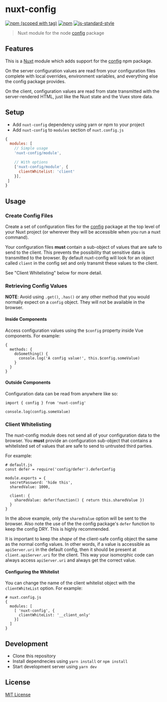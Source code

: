# nuxt-config
[![npm (scoped with tag)](https://img.shields.io/npm/v/nuxt-config/latest.svg?style=flat-square)](https://npmjs.com/package/nuxt-config)
[![npm](https://img.shields.io/npm/dt/nuxt-config.svg?style=flat-square)](https://npmjs.com/package/nuxt-config)
[![js-standard-style](https://img.shields.io/badge/code_style-standard-brightgreen.svg?style=flat-square)](http://standardjs.com)

> Nuxt module for the node [config](https://www.npmjs.com/package/config) package

## Features

This is a [Nuxt](https://nuxtjs.org/) module which adds support for the [config](https://www.npmjs.com/package/config)
npm package. 

On the server configuration values are read from your configuration files complete with local overrides, environment
variables, and everything else the config package provides.

On the client, configuration values are read from state transmitted with the server-rendered HTML, just like the Nuxt
state and the Vuex store data.

## Setup
- Add `nuxt-config` dependency using yarn or npm to your project
- Add `nuxt-config` to `modules` section of `nuxt.config.js`

```js
{
  modules: [
    // Simple usage
    'nuxt-config/module',

    // With options
    ['nuxt-config/module', {
      clientWhitelist: 'client'
    }],
 ]
}
```

## Usage

### Create Config Files

Create a set of configuration files for the [config](https://www.npmjs.com/package/config) package at the top level of
your Nuxt project (or wherever they will be accessible when you run a nuxt command).

Your configuration files **must** contain a sub-object of values that are safe to send to the client. This prevents
the possibility that sensitive data is transmitted to the browser. By default nuxt-config will look for an object
called `client` in the config set and only transmit these values to the client.

See "Client Whitelisting" below for more detail.

### Retrieving Config Values

**NOTE**: Avoid using `.get()`, `.has()` or any other method that you would normally expect on a `config` object. They 
will not be available in the browser.

#### Inside Components

Access configuration values using the `$config` property inside Vue components. For example:

    {
      methods: {
        doSomething() {
          console.log('A config value!', this.$config.someValue)
        }
      }
    }

#### Outside Components

Configuration data can be read from anywhere like so:

    import { config } from 'nuxt-config'
    
    console.log(config.someValue)

### Client Whitelisting

The nuxt-config module does not send all of your configuration data to the browser. You **must** provide an 
configuration sub-object that contains a whitelisted set of values that are safe to send to untrusted third parties.

For example:

    # default.js
    const defer = require('config/defer').deferConfig

    module.exports = {
      secretPassword: 'hide this',
      sharedValue: 1000,
      
      client: {
        sharedValue: defer(function() { return this.sharedValue })
      }
    }
 
In the above example, only the `sharedValue` option will be sent to the browser. Also note the use of the the config 
package's `defer` function to keep the config DRY. This is highly recommended. 

It is important to keep the _shape_ of the client-safe config object the same as the normal config values. In other 
words, if a value is accessible as `apiServer.uri` in the default config, then it should be present at 
`client.apiServer.uri` for the client. This way your isomorphic code can always access `apiServer.uri` and always get
the correct value.

#### Configuring the Whitelist

You can change the name of the client whitelist object with the `clientWhiteList` option. For example:

    # nuxt.config.js
    {
      modules: [
        [ 'nuxt-config', {
          clientWhiteList: '__client_only'
        }]
      ]
    }

## Development

- Clone this repository
- Install dependnecies using `yarn install` or `npm install`
- Start development server using `yarn dev`

## License

[MIT License](./LICENSE)
